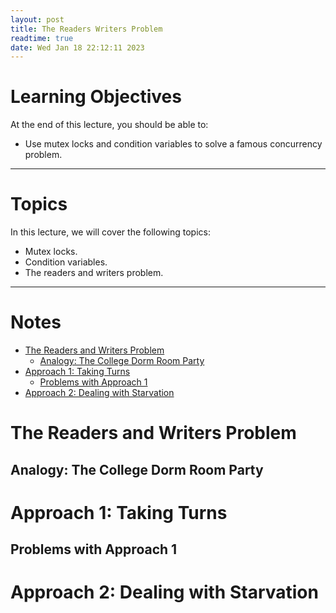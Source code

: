 ```yaml
---
layout: post
title: The Readers Writers Problem
readtime: true
date: Wed Jan 18 22:12:11 2023 
---
```


# Learning Objectives

At the end of this lecture, you should be able to:

- Use mutex locks and condition variables to solve a famous concurrency problem.

---

# Topics

In this lecture, we will cover the following topics:

- Mutex locks.
- Condition variables.
- The readers and writers problem.

---

# Notes

<!-- vim-markdown-toc GFM -->

* [The Readers and Writers Problem](#the-readers-and-writers-problem)
  * [Analogy: The College Dorm Room Party](#analogy-the-college-dorm-room-party)
* [Approach 1: Taking Turns](#approach-1-taking-turns)
  * [Problems with Approach 1](#problems-with-approach-1)
* [Approach 2: Dealing with Starvation](#approach-2-dealing-with-starvation)

<!-- vim-markdown-toc -->

# The Readers and Writers Problem

## Analogy: The College Dorm Room Party

# Approach 1: Taking Turns

## Problems with Approach 1

# Approach 2: Dealing with Starvation

